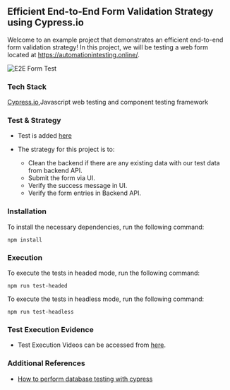 ## Efficient End-to-End Form Validation Strategy using Cypress.io

Welcome to an example project that demonstrates an efficient end-to-end form validation strategy! In this project, we will be testing a web form located at https://automationintesting.online/.

![E2E Form Test](README_references/e2e_form_test.gif)

### Tech Stack
[Cypress.io](https://www.cypress.io/),Javascript web testing and component testing framework


### Test & Strategy

+ Test is added [here](cypress/e2e/e2e-contact-form-test.cy.js)

+ The strategy for this project is to:
    + Clean the backend if there are any existing data with our test data from backend API.
    + Submit the form via UI.
    + Verify the success message in UI.
    + Verify the form entries in Backend API.


### Installation
To install the necessary dependencies, run the following command:
```
npm install
```

### Execution
To execute the tests in headed mode, run the following command:
```
npm run test-headed
```

To execute the tests in headless mode, run the following command:
```
npm run test-headless
```

### Test Execution Evidence
+ Test Execution Videos can be accessed from [here](cypress/videos).

### Additional References
+ [How to perform database testing with cypress](https://testersdock.com/cypress-database-testing/)